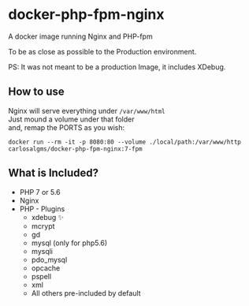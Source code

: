 # docker-php-fpm-nginx 

A docker image running Nginx and PHP-fpm

To be as close as possible to the Production environment.

PS: It was not meant to be a production Image, it includes XDebug.

## How to use
Nginx will serve everything under `/var/www/html`  
Just mound a volume under that folder  
and, remap the PORTS as you wish:

```shell
docker run --rm -it -p 8080:80 --volume ./local/path:/var/www/http carlosalgms/docker-php-fpm-nginx:7-fpm
```

## What is Included? 

* PHP 7 or 5.6
* Nginx
* PHP - Plugins
  * xdebug ✨
  * mcrypt
  * gd
  * mysql (only for php5.6)
  * mysqli
  * pdo_mysql
  * opcache
  * pspell
  * xml
  * All others pre-included by default
